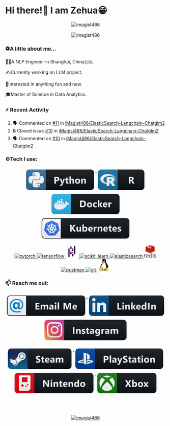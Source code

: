 # Hi there!👋 I am Zehua😁

<p align="center"> 
  <img src="https://komarev.com/ghpvc/?username=imagist486&label=Profile%20views&color=0e75b6&style=flat" alt="imagist486" /> 
</p>
<p align="center">
  <img align="center" src="https://github-readme-stats.vercel.app/api?username=imagist486&show_icons=true&locale=en" alt="imagist486" />
</p>
  
### ⚽A little about me...

🧑‍💻A NLP Engineer in Shanghai, China🇨🇳. 

✍️Currently working on LLM project.

🌱Interested in anything fun and new.

🎓Master of Science in Data Analytics.

### :zap: Recent Activity

<!--START_SECTION:activity-->
1. 🗣 Commented on [#11](https://github.com/iMagist486/ElasticSearch-Langchain-Chatglm2/issues/11#issuecomment-1809436956) in [iMagist486/ElasticSearch-Langchain-Chatglm2](https://github.com/iMagist486/ElasticSearch-Langchain-Chatglm2)
2. 🔒 Closed issue [#10](https://github.com/iMagist486/ElasticSearch-Langchain-Chatglm2/issues/10) in [iMagist486/ElasticSearch-Langchain-Chatglm2](https://github.com/iMagist486/ElasticSearch-Langchain-Chatglm2)
3. 🗣 Commented on [#10](https://github.com/iMagist486/ElasticSearch-Langchain-Chatglm2/issues/10#issuecomment-1765527406) in [iMagist486/ElasticSearch-Langchain-Chatglm2](https://github.com/iMagist486/ElasticSearch-Langchain-Chatglm2)
<!--END_SECTION:activity-->

### ⚙️Tech I use:

<p align="center">
    <a href="#">
        <img src="https://github.com/MikeCodesDotNET/ColoredBadges/raw/master/svg/dev/languages/python.svg" alt="python" style="vertical-align:top; margin:6px 4px">
    </a> 
    <a href="#">
        <img src="https://github.com/MikeCodesDotNET/ColoredBadges/raw/master/svg/dev/languages/r.svg" alt="r" style="vertical-align:top; margin:6px 4px">
    </a>
    <a href="#">
        <img src="https://github.com/MikeCodesDotNET/ColoredBadges/raw/master/svg/dev/tools/docker.svg" alt="docker" style="vertical-align:top; margin:6px 4px">
    </a>
    <a href="#">
        <img src="https://github.com/MikeCodesDotNET/ColoredBadges/raw/master/svg/dev/services/kubernetes.svg" alt="kubernetes" style="vertical-align:top; margin:6px 4px">
    </a> 
</p>

<p align="center">
    <a href="#">
        <img src="https://www.vectorlogo.zone/logos/pytorch/pytorch-icon.svg" alt="pytorch" width="40" height="40"/>
    </a>
    <a href="#">
        <img src="https://www.vectorlogo.zone/logos/tensorflow/tensorflow-icon.svg" alt="tensorflow" width="40" height="40"/>
    </a>
    <a href="#">
        <img src="https://raw.githubusercontent.com/devicons/devicon/2ae2a900d2f041da66e950e4d48052658d850630/icons/pandas/pandas-original.svg" alt="pandas" width="40" height="40"/>
    </a>  
    <a href="#">
        <img src="https://upload.wikimedia.org/wikipedia/commons/0/05/Scikit_learn_logo_small.svg" alt="scikit_learn" width="40" height="40"/>
    </a>
    <a href="#">
        <img src="https://www.vectorlogo.zone/logos/elastic/elastic-icon.svg" alt="elasticsearch" width="40" height="40"/>
    </a> 
    <a href="#">
        <img src="https://raw.githubusercontent.com/devicons/devicon/master/icons/redis/redis-original-wordmark.svg" alt="redis" width="40" height="40"/>
    </a>  
    <a href="#">
        <img src="https://www.vectorlogo.zone/logos/getpostman/getpostman-icon.svg" alt="postman" width="40" height="40"/>
    </a>  
    <a href="#">
        <img src="https://www.vectorlogo.zone/logos/git-scm/git-scm-icon.svg" alt="git" width="40" height="40"/>
    </a>  
    <a href="#">
        <img src="https://raw.githubusercontent.com/devicons/devicon/master/icons/linux/linux-original.svg" alt="linux" width="40" height="40"/> 
    </a>
</p>

### 📫 Reach me out:
<p align="center">
    <a href="mailto:wzh486@outlook.com">
        <img src="https://github.com/MikeCodesDotNET/ColoredBadges/raw/master/svg/social/email_me.svg" alt="email_me" style="vertical-align:top; margin:6px 4px">
    </a>
    <a href="https://www.linkedin.com/in/imagist486/">
        <img src="https://github.com/MikeCodesDotNET/ColoredBadges/raw/master/svg/social/linkedin.svg" alt="linkedin" style="vertical-align:top; margin:6px 4px">
    </a>
    <a href="https://www.instagram.com/imagist486/">
        <img src="https://github.com/MikeCodesDotNET/ColoredBadges/raw/master/svg/social/instagram.svg" alt="instagram" style="vertical-align:top; margin:6px 4px">
    </a>  
</p>
<p align="center">
    <a href="https://steamcommunity.com/id/iMagist486">
        <img src="https://github.com/MikeCodesDotNET/ColoredBadges/raw/master/svg/social/steam.svg" alt="steam" style="vertical-align:top; margin:6px 4px">
    </a>
    <a href="#">
        <img src="https://github.com/MikeCodesDotNET/ColoredBadges/raw/master/svg/devices/playstation.svg" alt="playstation" style="vertical-align:top; margin:6px 4px">
    </a>  
    <a href="#">
        <img src="https://github.com/MikeCodesDotNET/ColoredBadges/raw/master/svg/devices/nintendo.svg" alt="nintendo" style="vertical-align:top; margin:6px 4px">
    </a>  
    <a href="#">
        <img src="https://github.com/MikeCodesDotNET/ColoredBadges/raw/master/svg/devices/xbox.svg" alt="xbox" style="vertical-align:top; margin:6px 4px">
    </a>  
</p>
<br>
<br>
<p align="center"> <a href="https://github.com/ryo-ma/github-profile-trophy"><img src="https://github-profile-trophy.vercel.app/?username=iMagist486&theme=onedark&no-frame=true&column=5&margin-w=15&margin-h=15" alt="imagist486" /></a> </p>
